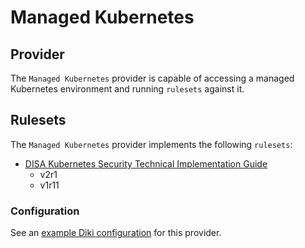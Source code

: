 # Managed Kubernetes

## Provider

The `Managed Kubernetes` provider is capable of accessing a managed Kubernetes environment and running `rulesets` against it.

## Rulesets

The `Managed Kubernetes` provider implements the following `rulesets`:
- [DISA Kubernetes Security Technical Implementation Guide](../rulesets/disa-k8s-stig/ruleset.md)
    - v2r1
    - v1r11

### Configuration

See an [example Diki configuration](../../example/config/managedk8s.yaml) for this provider.
